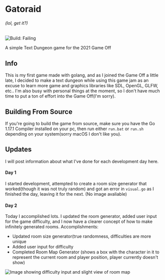 # Gatoraid
###### (lol, get it?)
![Build: Failing](https://img.shields.io/badge/build-failing-red)

A simple Text Dungeon game for the 2021 Game Off


## Info

This is my first game made with golang, and as I joined the Game Off a little late, I decided to make a text dungeon while using this game jam as an excuse to learn more game and graphics libraries like SDL, OpenGL, GLFW, etc.. I'm also busy with personal things at the moment, so I don't have much time to put a ton of effort into the Game Off(I'm sorry).

## Building From Source

If you're going to build the game from source, make sure you have the Go 1.17.1 Compiler installed on your pc, then run either `run.bat` or `run.sh` depending on your system(sorry macOS I don't like you).

## Updates

I will post information about what I've done for each development day here.

#### Day 1

I started development, attempted to create a room size generator that worked(though it was not truly random) and got an error in `visual.go` as I finished the day, leaving it for the next.
(No image avaliable)
#### Day 2

Today I accomplished lots. I updated the room generator, added user input for the game difficulty, and I now have a clearer concept of how to make infinitely generated rooms.
Accomplishments:
- Updated room size generator(true randomness, difficulties are more unique
- Added user input for difficulty
- Completed Room Map Generator (shows a box with the character in it to represent the current room and player position, player currently doesn't show)

![Image showing difficulty input and slight view of room map](https://cdn.discordapp.com/attachments/666427327437340687/906010154024185896/unknown.png)
